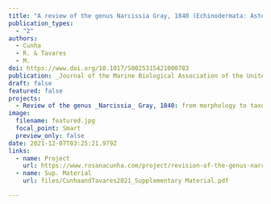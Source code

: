 ```yaml
---
title: "A review of the genus Narcissia Gray, 1840 (Echinodermata: Asteroidea: Ophidiasteridae)"
publication_types:
  - "2"
authors:
  - Cunha
  - R. & Tavares
  - M. 
doi: https://www.doi.org/10.1017/S0025315421000783
publication: _Journal of the Marine Biological Association of the United Kingdom_
draft: false
featured: false
projects:
  - Review of the genus _Narcissia_ Gray, 1840: from morphology to taxonomy
image:
  filename: featured.jpg
  focal_point: Smart
  preview_only: false
date: 2021-12-07T03:25:21.979Z
links:
  - name: Project
    url: https://www.rosanacunha.com/project/revision-of-the-genus-narcissia-gray-1840-echinodermata-asteroidea-ophidiasteridae-from-morphology-to-taxonomy/
  - name: Sup. Material
    url: files/CunhaandTavares2021_Supplementary Material.pdf

---
```

